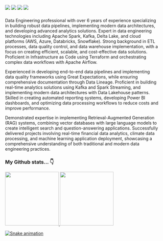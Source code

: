 
<div>
  <p align="left">
    <a href = "https://medium.com/@patrickverol"><img src="https://img.shields.io/badge/-Blog-%23EA4335?style=for-the-badge&logo=ghost&logoColor=white" target="_blank"></a>
    <a href="https://www.linkedin.com/in/patrick-verol/" target="_blank"><img src="https://img.shields.io/badge/-LinkedIn-%230077B5?style=for-the-badge&logo=linkedin&logoColor=white" target="_blank"></a>
    <a href="https://instagram.com/patrickverol" target="_blank"><img src="https://img.shields.io/badge/-Instagram-%23E4405F?style=for-the-badge&logo=instagram&logoColor=pink" target="_blank"></a>
    <a href="https://discord.com/channels/PatrickVerol#5649" target="_blank"><img src="https://img.shields.io/badge/Discord-7289DA?style=for-the-badge&logo=discord&logoColor=white" target="_blank"></a>
</div>

### 
Data Engineering professional with over 6 years of experience specializing in building robust data pipelines, implementing modern data architectures, and developing advanced analytics solutions. Expert in data engineering technologies including Apache Spark, Kafka, Delta Lake, and cloud platforms (AWS, Azure, Databricks, Snowflake). Strong background in ETL processes, data quality control, and data warehouse implementation, with a focus on creating efficient, scalable, and cost-effective data solutions. Proficient in Infrastructure as Code using Terraform and orchestrating complex data workflows with Apache Airflow.

Experienced in developing end-to-end data pipelines and implementing data quality frameworks using Great Expectations, while ensuring comprehensive documentation through Data Lineage. Proficient in building real-time analytics solutions using Kafka and Spark Streaming, and implementing modern data architectures with Data Lakehouse patterns. Skilled in creating automated reporting systems, developing Power BI dashboards, and optimizing data processing workflows to reduce costs and improve performance.

Demonstrated expertise in implementing Retrieval-Augmented Generation (RAG) systems, combining vector databases with large language models to create intelligent search and question-answering applications. Successfully delivered projects involving real-time financial data analytics, climate data processing, and machine learning application deployment, showcasing a comprehensive understanding of both traditional and modern data engineering practices.

### My Github stats... 👇
<div>
  <a href="https://github.com/patrickverol">
  <img height="175em" src="https://github-readme-stats.vercel.app/api?username=patrickverol&theme=dark&show_icons=true"/>
  <img height="175em" src="https://github-readme-stats.vercel.app/api/top-langs/?username=patrickverol&layout=compact&langs_count=16&theme=dark"/>
    
  ![Snake animation](https://github.com/patrickverol/patrickverol/blob/output/github-contribution-grid-snake.svg)
    
</div>


